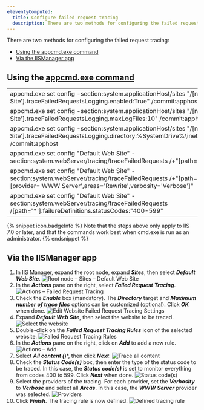 ```yaml
---
eleventyComputed:
  title: Configure failed request tracing
  description: There are two methods for configuring the failed request tracing, using either the appcmd.exe command or the IISManager app.
---
```

There are two methods for configuring the failed request tracing:
* [Using the appcmd.exe command](/kb/devolutions-server/troubleshooting-articles/failed-request-tracing-with-iis/configure-failed-request-tracing/#using-the-appcmdexe-command)
* [Via the IISManager app](/kb/devolutions-server/troubleshooting-articles/failed-request-tracing-with-iis/configure-failed-request-tracing/#via-the-iismanager-app)

## Using the [appcmd.exe command](https://docs.microsoft.com/en-us/iis/get-started/getting-started-with-iis/getting-started-with-appcmdexe)
| |
|------------------------|
| appcmd.exe set config -section:system.applicationHost/sites "/[name='Default Web Site'].traceFailedRequestsLogging.enabled:True" /commit:apphost |
| appcmd.exe set config -section:system.applicationHost/sites "/[name='Default Web Site'].traceFailedRequestsLogging.maxLogFiles:10" /commit:apphost |
| appcmd.exe set config -section:system.applicationHost/sites "/[name='Default Web Site'].traceFailedRequestsLogging.directory:%SystemDrive%\inetpub\logs\FailedReqLogFiles" /commit:apphost |
| appcmd.exe set config "Default Web Site" -section:system.webServer/tracing/traceFailedRequests /+"[path='*']" |
| appcmd.exe set config "Default Web Site" -section:system.webServer/tracing/traceFailedRequests /+"[path='*'].traceAreas.[provider='WWW Server',areas='Rewrite',verbosity='Verbose']" |
| appcmd.exe set config "Default Web Site" -section:system.webServer/tracing/traceFailedRequests /[path='*'].failureDefinitions.statusCodes:"400-599" |

{% snippet icon.badgeInfo %}
Note that the steps above only apply to IIS 7.0 or later, and that the commands work best when cmd.exe is run as an administrator.
{% endsnippet %}

## Via the IISManager app

1. In IIS Manager, expand the root node, expand ***Sites***, then select ***Default Web Site***.
![Root node – Sites – Default Web Site](https://cdnweb.devolutions.net/docs/DVLS4006_2024_1.png)
1. In the ***Actions*** pane on the right, select ***Failed Request Tracing***.
![Actions – Failed Request Tracing](https://cdnweb.devolutions.net/docs/DVLS4007_2024_1.png)
1. Check the ***Enable*** box (mandatory). The ***Directory*** target and ***Maximum number of trace files*** options can be customized (optional). Click ***OK*** when done.
![Edit Website Failed Request Tracing Settings](https://cdnweb.devolutions.net/docs/DVLS4008_2024_1.png)
1. Expand ***Default Web Site***, then select the website to be traced.
![Select the website](https://cdnweb.devolutions.net/docs/DVLS4009_2024_1.png)
1. Double-click on the ***Failed Request Tracing Rules*** icon of the selected website.
![Failed Request Tracing Rules](https://cdnweb.devolutions.net/docs/DVLS4010_2024_1.png)
1. In the ***Actions*** pane on the right, click on ***Add*** to add a new rule.
![Actions – Add](https://cdnweb.devolutions.net/docs/DVLS4011_2024_1.png)
1. Select ***All content (*)***, then click ***Next***.
![Trace all content](https://cdnweb.devolutions.net/docs/DVLS4012_2024_1.png)
1. Check the ***Status Code(s)*** box, then enter the type of the status code to be traced. In this case, the ***Status code(s)*** is set to monitor everything from codes 400 to 599. Click ***Next*** when done.
![Status code(s)](https://cdnweb.devolutions.net/docs/DVLS4013_2024_1.png)
1. Select the providers of the tracing. For each provider, set the ***Verbosity*** to ***Verbose*** and select all ***Areas***. In this case, the ***WWW Server*** provider was selected.
![Providers](https://cdnweb.devolutions.net/docs/DVLS4014_2024_1.png)
1. Click ***Finish***.
The tracing rule is now defined.
![Defined tracing rule](https://cdnweb.devolutions.net/docs/DVLS4015_2024_1.png)
